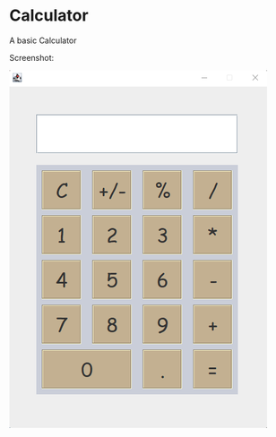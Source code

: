 # Calculator
A basic Calculator

Screenshot:



![alt text](https://github.com/yanshiyou123/Calculator/blob/main/img/Calculator.png)
